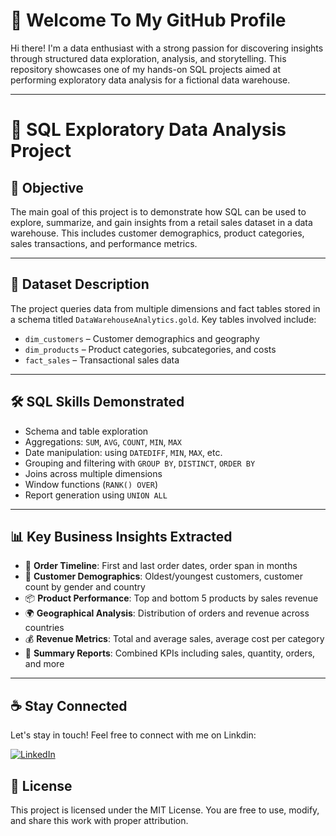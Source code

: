 # 👋 Welcome To My GitHub Profile

Hi there! I'm a data enthusiast with a strong passion for discovering insights through structured data exploration, analysis, and storytelling. This repository showcases one of my hands-on SQL projects aimed at performing exploratory data analysis for a fictional data warehouse.

---

# 🧠 SQL Exploratory Data Analysis Project

## 🎯 Objective

The main goal of this project is to demonstrate how SQL can be used to explore, summarize, and gain insights from a retail sales dataset in a data warehouse. This includes customer demographics, product categories, sales transactions, and performance metrics.

---

## 📁 Dataset Description

The project queries data from multiple dimensions and fact tables stored in a schema titled `DataWarehouseAnalytics.gold`. Key tables involved include:

- `dim_customers` – Customer demographics and geography  
- `dim_products` – Product categories, subcategories, and costs  
- `fact_sales` – Transactional sales data

---

## 🛠️ SQL Skills Demonstrated

- Schema and table exploration  
- Aggregations: `SUM`, `AVG`, `COUNT`, `MIN`, `MAX`  
- Date manipulation: using `DATEDIFF`, `MIN`, `MAX`, etc.  
- Grouping and filtering with `GROUP BY`, `DISTINCT`, `ORDER BY`  
- Joins across multiple dimensions  
- Window functions (`RANK() OVER`)  
- Report generation using `UNION ALL`

---

## 📊 Key Business Insights Extracted

- 📅 **Order Timeline**: First and last order dates, order span in months  
- 👥 **Customer Demographics**: Oldest/youngest customers, customer count by gender and country  
- 📦 **Product Performance**: Top and bottom 5 products by sales revenue  
- 🌍 **Geographical Analysis**: Distribution of orders and revenue across countries  
- 💰 **Revenue Metrics**: Total and average sales, average cost per category  
- 🧮 **Summary Reports**: Combined KPIs including sales, quantity, orders, and more

---

## ☕ Stay Connected
Let's stay in touch! Feel free to connect with me on Linkdin:

[![LinkedIn](https://img.shields.io/badge/LinkedIn-0077B5?style=for-the-badge&logo=linkedin&logoColor=white)](https://www.linkedin.com/in/tubatasneemofficial/)

## 📄 License
This project is licensed under the MIT License.
You are free to use, modify, and share this work with proper attribution.



